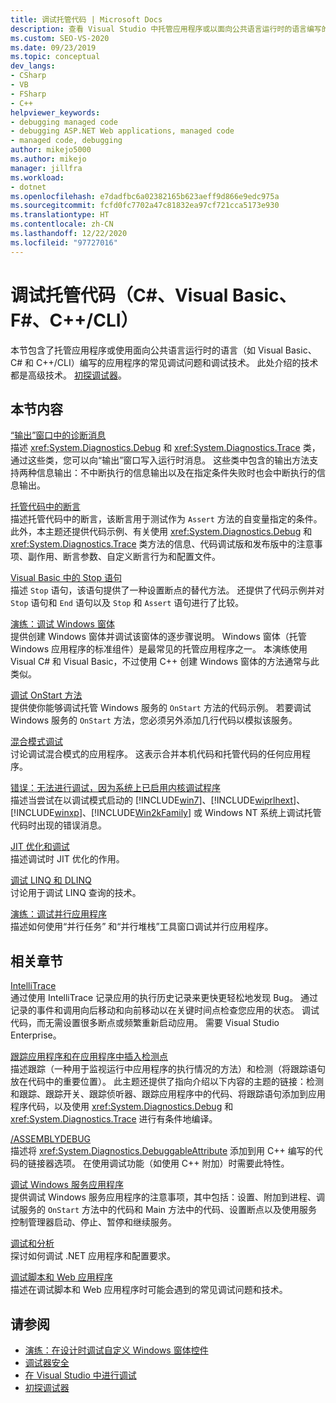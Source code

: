 ```yaml
---
title: 调试托管代码 | Microsoft Docs
description: 查看 Visual Studio 中托管应用程序或以面向公共语言运行时的语言编写的应用的常见调试问题和技术。
ms.custom: SEO-VS-2020
ms.date: 09/23/2019
ms.topic: conceptual
dev_langs:
- CSharp
- VB
- FSharp
- C++
helpviewer_keywords:
- debugging managed code
- debugging ASP.NET Web applications, managed code
- managed code, debugging
author: mikejo5000
ms.author: mikejo
manager: jillfra
ms.workload:
- dotnet
ms.openlocfilehash: e7dadfbc6a02382165b623aeff9d866e9edc975a
ms.sourcegitcommit: fcfd0fc7702a47c81832ea97cf721cca5173e930
ms.translationtype: HT
ms.contentlocale: zh-CN
ms.lasthandoff: 12/22/2020
ms.locfileid: "97727016"
---
```

# <a name="debug-managed-code-c-visual-basic-f-ccli"></a>调试托管代码（C#、Visual Basic、F#、C++/CLI）

本节包含了托管应用程序或使用面向公共语言运行时的语言（如 Visual Basic、C# 和 C++/CLI）编写的应用程序的常见调试问题和调试技术。 此处介绍的技术都是高级技术。 [初探调试器](../debugger/debugger-feature-tour.md)。

## <a name="in-this-section"></a>本节内容

[“输出”窗口中的诊断消息](../debugger/diagnostic-messages-in-the-output-window.md)\
描述 <xref:System.Diagnostics.Debug> 和 <xref:System.Diagnostics.Trace> 类，通过这些类，您可以向“输出”窗口写入运行时消息。 这些类中包含的输出方法支持两种信息输出：不中断执行的信息输出以及在指定条件失败时也会中断执行的信息输出。

[托管代码中的断言](../debugger/assertions-in-managed-code.md)\
描述托管代码中的断言，该断言用于测试作为 `Assert` 方法的自变量指定的条件。 此外，本主题还提供代码示例、有关使用 <xref:System.Diagnostics.Debug> 和 <xref:System.Diagnostics.Trace> 类方法的信息、代码调试版和发布版中的注意事项、副作用、断言参数、自定义断言行为和配置文件。

[Visual Basic 中的 Stop 语句](../debugger/stop-statements-in-visual-basic.md)\
描述 `Stop` 语句，该语句提供了一种设置断点的替代方法。 还提供了代码示例并对 `Stop` 语句和 `End` 语句以及 `Stop` 和 `Assert` 语句进行了比较。

[演练：调试 Windows 窗体](../debugger/walkthrough-debugging-a-windows-form.md)\
提供创建 Windows 窗体并调试该窗体的逐步骤说明。 Windows 窗体（托管 Windows 应用程序的标准组件）是最常见的托管应用程序之一。 本演练使用 Visual C# 和 Visual Basic，不过使用 C++ 创建 Windows 窗体的方法通常与此类似。

[调试 OnStart 方法](../debugger/how-to-debug-the-onstart-method.md)\
提供使你能够调试托管 Windows 服务的 `OnStart` 方法的代码示例。 若要调试 Windows 服务的 `OnStart` 方法，您必须另外添加几行代码以模拟该服务。

[混合模式调试](../debugger/debugging-mixed-mode-applications.md)\
讨论调试混合模式的应用程序。 这表示合并本机代码和托管代码的任何应用程序。

[错误：无法进行调试，因为系统上已启用内核调试程序](../debugger/error-debugging-isn-t-possible-because-a-kernel-debugger-is-enabled-on-the-system.md)\
描述当尝试在以调试模式启动的 [!INCLUDE[win7](../debugger/includes/win7_md.md)]、[!INCLUDE[wiprlhext](../debugger/includes/wiprlhext_md.md)]、[!INCLUDE[winxp](../code-quality/includes/winxp_md.md)]、[!INCLUDE[Win2kFamily](../code-quality/includes/win2kfamily_md.md)] 或 Windows NT 系统上调试托管代码时出现的错误消息。

[JIT 优化和调试](../debugger/jit-optimization-and-debugging.md)\
描述调试时 JIT 优化的作用。

[调试 LINQ 和 DLINQ](../debugger/debugging-linq.md)\
讨论用于调试 LINQ 查询的技术。

[演练：调试并行应用程序](../debugger/walkthrough-debugging-a-parallel-application.md)\
描述如何使用“并行任务” 和“并行堆栈”工具窗口调试并行应用程序。

## <a name="related-sections"></a>相关章节

[IntelliTrace](../debugger/intellitrace.md)\
通过使用 IntelliTrace 记录应用的执行历史记录来更快更轻松地发现 Bug。 通过记录的事件和调用向后移动和向前移动以在关键时间点检查您应用的状态。 调试代码，而无需设置很多断点或频繁重新启动应用。 需要 Visual Studio Enterprise。

[跟踪应用程序和在应用程序中插入检测点](/dotnet/framework/debug-trace-profile/tracing-and-instrumenting-applications)\
描述跟踪（一种用于监视运行中应用程序的执行情况的方法）和检测（将跟踪语句放在代码中的重要位置）。 此主题还提供了指向介绍以下内容的主题的链接：检测和跟踪、跟踪开关、跟踪侦听器、跟踪应用程序中的代码、将跟踪语句添加到应用程序代码，以及使用 <xref:System.Diagnostics.Debug> 和 <xref:System.Diagnostics.Trace> 进行有条件地编译。

[/ASSEMBLYDEBUG](/cpp/build/reference/assemblydebug-add-debuggableattribute)\
描述将 <xref:System.Diagnostics.DebuggableAttribute> 添加到用 C++ 编写的代码的链接器选项。 在使用调试功能（如使用 C++ 附加）时需要此特性。

[调试 Windows 服务应用程序](/dotnet/framework/windows-services/how-to-debug-windows-service-applications)\
提供调试 Windows 服务应用程序的注意事项，其中包括：设置、附加到进程、调试服务的 `OnStart` 方法中的代码和 Main 方法中的代码、设置断点以及使用服务控制管理器启动、停止、暂停和继续服务。

[调试和分析](/dotnet/framework/debug-trace-profile/index)\
探讨如何调试 .NET 应用程序和配置要求。

[调试脚本和 Web 应用程序](how-to-enable-debugging-for-aspnet-applications.md)\
描述在调试脚本和 Web 应用程序时可能会遇到的常见调试问题和技术。

## <a name="see-also"></a>请参阅

- [演练：在设计时调试自定义 Windows 窗体控件](/dotnet/framework/winforms/controls/walkthrough-debugging-custom-windows-forms-controls-at-design-time)
- [调试器安全](../debugger/debugger-security.md)
- [在 Visual Studio 中进行调试](../debugger/index.yml)
- [初探调试器](../debugger/debugger-feature-tour.md)